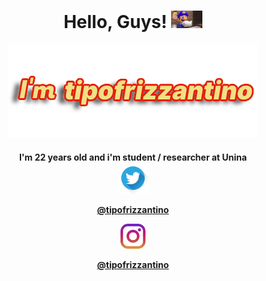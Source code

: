 <link rel="stylesheet" href="https://github.com/antoniolanuto2001/antoniolanuto2001/blob/main/styles.css">
<h1 align='center'>
     Hello, Guys! <img src="https://github.com/antoniolanuto2001/antoniolanuto2001/blob/main/gifintro.gif" width="50px">
</h1>
      
<p align='center'>
    <img src="https://github.com/antoniolanuto2001/antoniolanuto2001/blob/main/presentazione.png" alt="tipofrizzantino">        
</p>
<h4 align='center'>
        I'm 22 years old and i'm student / researcher at Unina </br>
     <div class="classeImage">
            <a href="https://twitter.com/tipofrizzantino"><img src="https://github.com/antoniolanuto2001/antoniolanuto2001/blob/main/twitterIcon.png"  width="50 px"           alt="twitter"></a>
            <a href="https://twitter.com/tipofrizzantino"><p>@tipofrizzantino</p></a>
     </div>      
     <div class="classeImage">
          <a href="https://www.instagram.com/tipofrizzantino/"><img src="https://github.com/antoniolanuto2001/antoniolanuto2001/blob/main/instagramIcon.png" width="40         px" alt="instagram"></a>
          <a href="https://www.instagram.com/tipofrizzantino/"><p>@tipofrizzantino</p></a>
    </div>
</h4>
      
